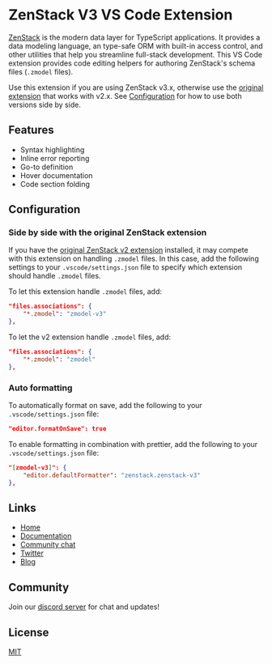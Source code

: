 # ZenStack V3 VS Code Extension

[ZenStack](https://zenstack.dev) is the modern data layer for TypeScript applications. It provides a data modeling language, an type-safe ORM with built-in access control, and other utilities that help you streamline full-stack development. This VS Code extension provides code editing helpers for authoring ZenStack's schema files (`.zmodel` files).

Use this extension if you are using ZenStack v3.x, otherwise use the [original extension](https://marketplace.visualstudio.com/items?itemName=zenstack.zenstack) that works with v2.x. See [Configuration](#configuration) for how to use both versions side by side.

## Features

- Syntax highlighting
- Inline error reporting
- Go-to definition
- Hover documentation
- Code section folding

## Configuration

### Side by side with the original ZenStack extension

If you have the [original ZenStack v2 extension](https://marketplace.visualstudio.com/items?itemName=zenstack.zenstack) installed, it may compete with this extension on handling `.zmodel` files. In this case, add the following settings to your `.vscode/settings.json` file to specify which extension should handle `.zmodel` files.

To let this extension handle `.zmodel` files, add:

```json
"files.associations": {
    "*.zmodel": "zmodel-v3"
},
```

To let the v2 extension handle `.zmodel` files, add:

```json
"files.associations": {
    "*.zmodel": "zmodel"
},
```

### Auto formatting

To automatically format on save, add the following to your `.vscode/settings.json` file:

```json
"editor.formatOnSave": true
```

To enable formatting in combination with prettier, add the following to your `.vscode/settings.json` file:

```json
"[zmodel-v3]": {
    "editor.defaultFormatter": "zenstack.zenstack-v3"
},
```

## Links

- [Home](https://zenstack.dev/v3)
- [Documentation](https://zenstack.dev/docs/3.x)
- [Community chat](https://discord.gg/Ykhr738dUe)
- [Twitter](https://twitter.com/zenstackhq)
- [Blog](https://zenstack.dev/blog)

## Community

Join our [discord server](https://discord.gg/Ykhr738dUe) for chat and updates!

## License

[MIT](https://github.com/zenstackhq/zenstack/blob/main/LICENSE)
